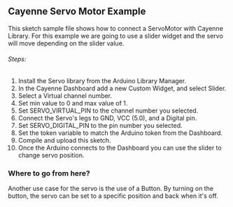 ## Cayenne Servo Motor Example

This sketch sample file shows how to connect a ServoMotor with Cayenne Library.
For this example we are going to use a slider widget and the servo will move
depending on the slider value.

###### Steps:
1. Install the Servo library from the Arduino Library Manager.
2. In the Cayenne Dashboard add a new Custom Widget, and select Slider.
3. Select a Virtual channel number.
4. Set min value to 0 and max value of 1.
5. Set SERVO_VIRTUAL_PIN to the channel number you selected.
6. Connect the Servo's legs to GND, VCC (5.0), and a Digital pin.
7. Set SERVO_DIGITAL_PIN to the pin number you selected.
8. Set the token variable to match the Arduino token from the Dashboard.
9. Compile and upload this sketch.
10. Once the Arduino connects to the Dashboard you can use the slider to change servo position.

### Where to go from here?
Another use case for the servo is the use of a Button. By turning on the button,
the servo can be set to a specific position and back when it's off.
